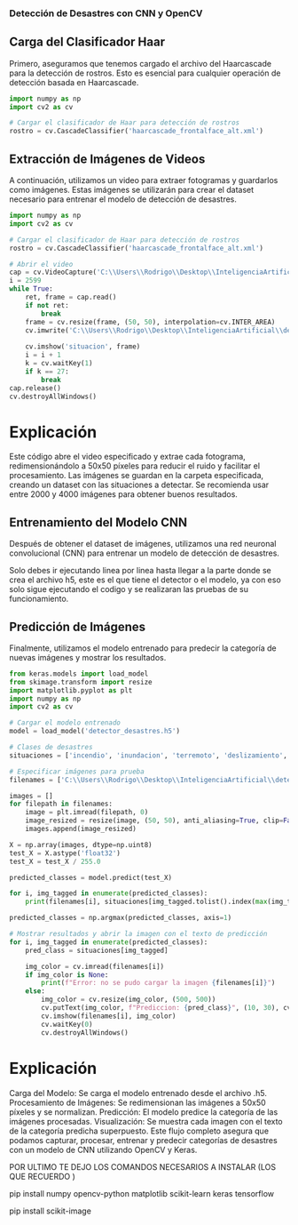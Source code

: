 ### Detección de Desastres con CNN y OpenCV

## Carga del Clasificador Haar

Primero, aseguramos que tenemos cargado el archivo del Haarcascade para la detección de rostros. Esto es esencial para cualquier operación de detección basada en Haarcascade.

```python
import numpy as np 
import cv2 as cv

# Cargar el clasificador de Haar para detección de rostros
rostro = cv.CascadeClassifier('haarcascade_frontalface_alt.xml')
```

## Extracción de Imágenes de Videos
A continuación, utilizamos un video para extraer fotogramas y guardarlos como imágenes. Estas imágenes se utilizarán para crear el dataset necesario para entrenar el modelo de detección de desastres.


```python
import numpy as np 
import cv2 as cv

# Cargar el clasificador de Haar para detección de rostros
rostro = cv.CascadeClassifier('haarcascade_frontalface_alt.xml')

# Abrir el video
cap = cv.VideoCapture('C:\\Users\\Rodrigo\\Desktop\\InteligenciaArtificial\\deteccion de desastres\\Videos\\robocasa5.mp4')
i = 2599
while True:
    ret, frame = cap.read()
    if not ret:
        break
    frame = cv.resize(frame, (50, 50), interpolation=cv.INTER_AREA)
    cv.imwrite('C:\\Users\\Rodrigo\\Desktop\\InteligenciaArtificial\\deteccion de desastres\\5 situaciones\\robocasa\\robocasaimg'+str(i)+'.jpg', frame)
    
    cv.imshow('situacion', frame)
    i = i + 1
    k = cv.waitKey(1)
    if k == 27:
        break
cap.release()
cv.destroyAllWindows()
```

# Explicación
Este código abre el video especificado y extrae cada fotograma, redimensionándolo a 50x50 píxeles para reducir el ruido y facilitar el procesamiento. Las imágenes se guardan en la carpeta especificada, creando un dataset con las situaciones a detectar. Se recomienda usar entre 2000 y 4000 imágenes para obtener buenos resultados.

## Entrenamiento del Modelo CNN
Después de obtener el dataset de imágenes, utilizamos una red neuronal convolucional (CNN) para entrenar un modelo de detección de desastres. 

Solo debes ir ejecutando linea por linea hasta llegar a la parte donde se crea el archivo h5, este es el que tiene el detector o el modelo, ya con eso solo sigue ejecutando el codigo y se realizaran las pruebas de su funcionamiento.


## Predicción de Imágenes
Finalmente, utilizamos el modelo entrenado para predecir la categoría de nuevas imágenes y mostrar los resultados.


```python
from keras.models import load_model
from skimage.transform import resize
import matplotlib.pyplot as plt
import numpy as np
import cv2 as cv

# Cargar el modelo entrenado
model = load_model('detector_desastres.h5')

# Clases de desastres
situaciones = ['incendio', 'inundacion', 'terremoto', 'deslizamiento', 'huracan']

# Especificar imágenes para prueba
filenames = ['C:\\Users\\Rodrigo\\Desktop\\InteligenciaArtificial\\deteccion de desastres\\test\\test4.jpg']

images = []
for filepath in filenames:
    image = plt.imread(filepath, 0)
    image_resized = resize(image, (50, 50), anti_aliasing=True, clip=False, preserve_range=True)
    images.append(image_resized)

X = np.array(images, dtype=np.uint8)
test_X = X.astype('float32')
test_X = test_X / 255.0

predicted_classes = model.predict(test_X)

for i, img_tagged in enumerate(predicted_classes):
    print(filenames[i], situaciones[img_tagged.tolist().index(max(img_tagged))])

predicted_classes = np.argmax(predicted_classes, axis=1)

# Mostrar resultados y abrir la imagen con el texto de predicción
for i, img_tagged in enumerate(predicted_classes):
    pred_class = situaciones[img_tagged]

    img_color = cv.imread(filenames[i])
    if img_color is None:
        print(f"Error: no se pudo cargar la imagen {filenames[i]}")
    else:
        img_color = cv.resize(img_color, (500, 500))
        cv.putText(img_color, f"Prediccion: {pred_class}", (10, 30), cv.FONT_HERSHEY_SIMPLEX, 1, (0, 255, 0), 2)
        cv.imshow(filenames[i], img_color)
        cv.waitKey(0)
        cv.destroyAllWindows()
```

# Explicación
Carga del Modelo: Se carga el modelo entrenado desde el archivo .h5.
Procesamiento de Imágenes: Se redimensionan las imágenes a 50x50 píxeles y se normalizan.
Predicción: El modelo predice la categoría de las imágenes procesadas.
Visualización: Se muestra cada imagen con el texto de la categoría predicha superpuesto.
Este flujo completo asegura que podamos capturar, procesar, entrenar y predecir categorías de desastres con un modelo de CNN utilizando OpenCV y Keras.

POR ULTIMO TE DEJO LOS COMANDOS NECESARIOS A INSTALAR (LOS QUE RECUERDO )

pip install numpy opencv-python matplotlib scikit-learn keras tensorflow

pip install scikit-image

